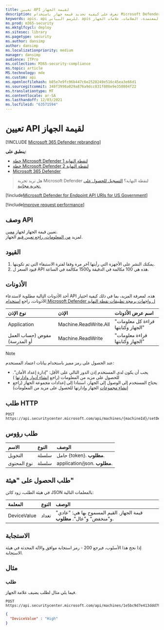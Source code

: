 ```yaml
---
title: تعيين API لقيمة الجهاز
description: تعرف على كيفية تحديد قيمة جهاز باستخدام Microsoft Defender ل API لنقطة النهاية.
keywords: apis، api للرسم البياني، apis المعتمدة، العلامات، علامات الجهاز
ms.prod: m365-security
ms.mktglfcycl: deploy
ms.sitesec: library
ms.pagetype: security
ms.author: dansimp
author: dansimp
ms.localizationpriority: medium
manager: dansimp
audience: ITPro
ms.collection: M365-security-compliance
ms.topic: article
MS.technology: mde
ms.custom: api
ms.openlocfilehash: b85e7e9fc96b447c6e2528249e516c45ea3e66d1
ms.sourcegitcommit: 348f3998a029a876a9dcc031f808e9e350804f22
ms.translationtype: MT
ms.contentlocale: ar-SA
ms.lasthandoff: 12/03/2021
ms.locfileid: "63571594"
---
```

# <a name="set-device-value-api"></a>تعيين API لقيمة الجهاز

[!INCLUDE [Microsoft 365 Defender rebranding](../../includes/microsoft-defender.md)]

**ينطبق على:**
- [خطة Microsoft Defender لنقطة النهاية 1](https://go.microsoft.com/fwlink/?linkid=2154037)
- [خطة Microsoft Defender لنقطة النهاية 2](https://go.microsoft.com/fwlink/?linkid=2154037)
- [Microsoft 365 Defender](https://go.microsoft.com/fwlink/?linkid=2118804)


> هل تريد تجربة Microsoft Defender لنقطة النهاية؟ [التسجيل للحصول على تجربة مجانية.](https://signup.microsoft.com/create-account/signup?products=7f379fee-c4f9-4278-b0a1-e4c8c2fcdf7e&ru=https://aka.ms/MDEp2OpenTrial?ocid=docs-wdatp-exposedapis-abovefoldlink)

[!include[Microsoft Defender for Endpoint API URIs for US Government](../../includes/microsoft-defender-api-usgov.md)]

[!include[Improve request performance](../../includes/improve-request-performance.md)]

## <a name="api-description"></a>وصف API

تعيين قيمة الجهاز لجهاز [معين](machine.md).<br>
لمزيد [من المعلومات، راجع تعيين قيم](tvm-assign-device-value.md) الجهاز.

## <a name="limitations"></a>القيود

1. يمكنك النشر على الأجهزة التي رأيتها آخر مرة وفقا لفترة الاستبقاء التي تم تكوينها.
2. قيود السعر ل API هذه هي 100 مكالمة في الدقيقة و1500 مكالمة في الساعة.

## <a name="permissions"></a>الأذونات

أحد الأذونات التالية مطلوبة لاستدعاء API هذه. لمعرفة المزيد، بما في ذلك كيفية اختيار الأذونات، راجع [استخدام Microsoft Defender ل واجهات برمجة تطبيقات نقطة النهاية](apis-intro.md)

نوع الإذن|الإذن|اسم عرض الأذونات
:---|:---|:---
Application|Machine.ReadWrite.All|"قراءة كل معلومات الجهاز وكتابتها"
مفوض (حساب العمل أو المدرسة)|Machine.ReadWrite|"قراءة معلومات الجهاز وكتابتها"

> [!NOTE]
> عند الحصول على رمز مميز باستخدام بيانات اعتماد المستخدم:
>
> - يجب أن يكون لدى المستخدم إذن الدور التالي على الأقل: "إدارة إعداد الأمان". للحصول على مزيد من المعلومات (راجع [إنشاء أدوار وإدارتها](user-roles.md) )
> - يحتاج المستخدم إلى الوصول إلى الجهاز، استنادا إلى إعدادات مجموعة الجهاز (راجع [إنشاء مجموعات](machine-groups.md) الجهاز وإدارتها للحصول على مزيد من المعلومات)

## <a name="http-request"></a>طلب HTTP

```http
POST https://api.securitycenter.microsoft.com/api/machines/{machineId}/setDeviceValue
```

## <a name="request-headers"></a>طلب رؤوس

الاسم|النوع|الوصف
:---|:---|:---
التخويل|سلسلة|حامل {token}. **مطلوب**.
نوع المحتوى|سلسلة|application/json. **مطلوب**.

## <a name="request-body"></a>طلب الحصول على "هيئة"

في هيئة الطلب، زود كائن JSON بالمعلمات التالية:

المعلمة|النوع|الوصف
:---|:---|:---
DeviceValue|تعداد|قيمة الجهاز. القيم المسموح بها هي: "عادي" و"منخفض" و"عال". **مطلوب**.

## <a name="response"></a>الاستجابة

إذا نجح هذا الأسلوب، فيرجع 200 - رمز استجابة موافق والآلة المحدثة في هيئة الاستجابة.

## <a name="example"></a>مثال

### <a name="request"></a>طلب

فيما يلي مثال لطلب يضيف علامة الجهاز.

```http
POST https://api.securitycenter.microsoft.com/api/machines/1e5bc9d7e413ddd7902c2932e418702b84d0cc07/setDeviceValue
```

```json
{
  "DeviceValue" : "High"
}
```
